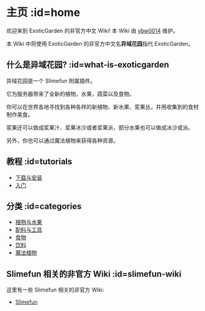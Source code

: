 # 主页 :id=home

欢迎来到 ExoticGarden 的非官方中文 Wiki! 本 Wiki 由 [ybw0014](https://github.com/ybw0014) 维护。

本 Wiki 中将使用 ExoticGarden 的非官方中文名**异域花园**指代 ExoticGarden。

## 什么是异域花园? :id=what-is-exoticgarden

异域花园是一个 Slimefun 附属插件。

它为服务器带来了全新的植物，水果，蔬菜以及食物。

你可以在世界各地寻找到各种各样的新植物、新水果、浆果丛，并用收集到的食材制作美食。

浆果还可以做成浆果汁、浆果冰沙或者浆果派，部分水果也可以做成冰沙或派。

另外，你也可以通过魔法植物来获得各种资源。

## 教程 :id=tutorials

- [下载与安装](./Install-ExoticGarden)
- [入门](./Getting-Started)

## 分类 :id=categories

- [植物与水果](./Plants-and-Fruits)
- [配料与工具](./Misc)
- [食物](./Food)
- [饮料](./Drinks)
- [魔法植物](./Magical-Plants)

## Slimefun 相关的非官方 Wiki :id=slimefun-wiki

这里有一些 Slimefun 相关的非官方 Wiki:

- [Slimefun](https://slimefun.guizhanss.wiki/)
